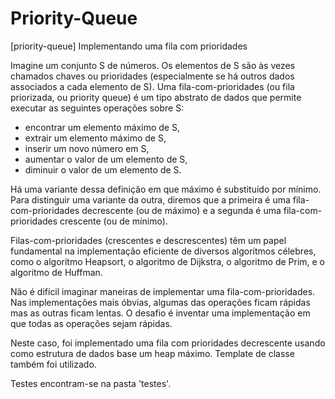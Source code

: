 # Priority-Queue
[priority-queue] Implementando uma fila com prioridades

Imagine um conjunto S de números. Os elementos de S são às vezes chamados chaves ou prioridades (especialmente se há outros dados associados a cada elemento de S). Uma fila-com-prioridades (ou fila priorizada, ou priority queue) é um tipo abstrato de dados que permite executar as seguintes operações sobre S:

- encontrar um elemento máximo de S,
- extrair um elemento máximo de S,
- inserir um novo número em S,
- aumentar o valor de um elemento de S,
- diminuir o valor de um elemento de S.

Há uma variante dessa definição em que máximo é substituído por mínimo. Para distinguir uma variante da outra, diremos que a primeira é uma fila-com-prioridades decrescente (ou de máximo) e a segunda é uma fila-com-prioridades crescente (ou de mínimo).

Filas-com-prioridades (crescentes e descrescentes) têm um papel fundamental na implementação eficiente de diversos algoritmos célebres, como o algoritmo Heapsort, o algoritmo de Dijkstra, o algoritmo de Prim, e o algoritmo de Huffman.

Não é difícil imaginar maneiras de implementar uma fila-com-prioridades. Nas implementações mais óbvias, algumas das operações ficam rápidas mas as outras ficam lentas. O desafio é inventar uma implementação em que todas as operações sejam rápidas.

Neste caso, foi implementado uma fila com prioridades decrescente usando como estrutura de dados base um heap máximo. Template de classe também foi utilizado.

Testes encontram-se na pasta 'testes'.
